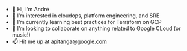 - 👋 Hi, I’m André
- 👀 I’m interested in cloudops, platform engineering, and SRE
- 🌱 I’m currently learning best practices for Terraform on GCP
- 💞️ I’m looking to collaborate on anything related to Google CLoud (or music!)
- 📫 Hit me up at apitanga@google.com

<!---
apitanga/apitanga is a ✨ special ✨ repository because its `README.md` (this file) appears on your GitHub profile.
You can click the Preview link to take a look at your changes.
--->

